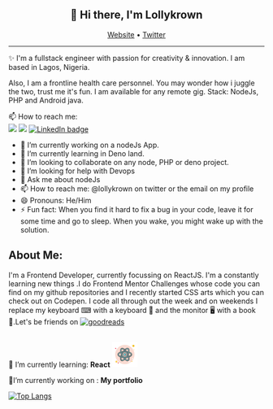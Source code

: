 <h2 align="center">👋 Hi there, I'm Lollykrown</h2>
<p align="center">
  <a href="https://lollykrown.xyz">Website</a> •
  <a href="https://twitter.com/lollykrown">Twitter</a><hr>
</p>
<!--
**lollykrown/lollykrown** is a ✨ _special_ ✨ repository because its `README.md` (this file) appears on your GitHub profile.
-->

✨ I'm a fullstack engineer with passion for creativity & innovation. I am based in Lagos, Nigeria. 

Also, I am a frontline health care personnel. You may wonder how i juggle the two, trust me it's fun. I am available for any remote gig. Stack: NodeJs, PHP and Android java.

📫 How to reach me: <br>
[<img src="https://img.shields.io/badge/twitter-%231DA1F2.svg?&style=for-the-badge&logo=twitter&logoColor=white" />](https://twitter.com/lollykrown) [<img src = "https://img.shields.io/badge/instagram-%23E4405F.svg?&style=for-the-badge&logo=instagram&logoColor=white">](https://www.instagram.com/lollykrown/) [<img src="https://img.shields.io/badge/LinkedIn-blue.svg?&style=for-the-badge&logo=linkedin&logoColor=white" alt="LinkedIn badge"/>](https://www.linkedin.com/in/kayode-agboola) 

- 🔭 I’m currently working on a nodeJs App.
- 🌱 I’m currently learning in Deno land.
- 👯 I’m looking to collaborate on any node, PHP or deno project.</strong>
- 🤔 I’m looking for help with Devops
- 💬 Ask me about nodeJs
- 📫 How to reach me: @lollykrown on twitter or the email on my profile
- 😄 Pronouns: He/Him
- ⚡ Fun fact: When you find it hard to fix a bug in your code, leave it for some time and go to sleep. When you wake, you might wake up with the solution.


<h2>About Me:</h2>

<p>I'm a Frontend Developer, currently focussing on ReactJS. I'm a constantly learning new things .I do Frontend Mentor Challenges whose code you can find on my github repositories and I recently started CSS arts which you can check out on Codepen. I code all through out the week and on weekends I replace my keyboard ⌨ with a keyboard 🎹 and the monitor 🖥 with a book 📖.Let's be friends on  <a href="https://www.goodreads.com/namratapdr"><img src="https://img.shields.io/badge/-Goodreads-%23463020?&style=for-the-badge&logo=goodreads&logoColor=white" alt="goodreads"/></a></p>

<p><br>🌱 I’m currently learning: <strong>React</strong> <img src="https://github.com/namratapdr/namratapdr/blob/master/react.png" alt="react-icon"/><br></p>
 <p>🔭I’m currently working on : <strong>My portfolio</strong></p>

[![Top Langs](https://github-readme-stats.vercel.app/api/top-langs/?username=namratapdr&layout=compact)](https://github.com/anuraghazra/github-readme-stats)
